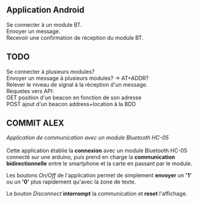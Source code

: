 ## Application Android
Se connecter à un module BT.</br>
Envoyer un message.</br>
Recevoir une confirmation de réception du module BT.</br>

## TODO
Se connecter à plusieurs modules?</br>
Envoyer un message à plusieurs modules? -> AT+ADDR?</br>
Relever le niveau de signal à la réception d'un message.</br>
Requetes vers API:</br>
  GET position d'un beacon en fonction de son adresse</br>
  POST ajout d'un beacon address+location à la BDD</br>

## COMMIT ALEX
_Application de communication avec un module Bluetooth HC-05_</br></br>
Cette application établie la **connexion** avec un module Bluetooth HC-05 connecté sur une arduino,
puis prend en charge la **communication bidirectionnelle** entre le smartphone et la carte en passant par le module.

Les boutons _On/Off_ de l'application permet de simplement **envoyer** un **'1'** ou un **'0'** plus rapidement qu'avec la zone de texte.

Le bouton _Disconnect_ **interrompt** la communication et **reset** l'affichage.

